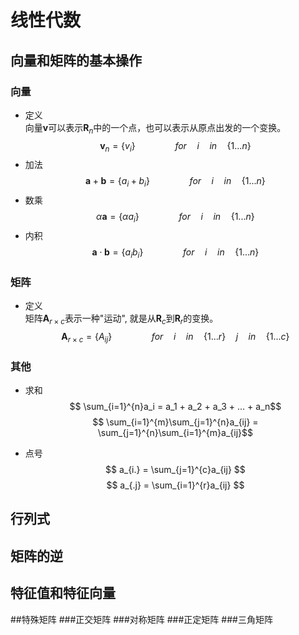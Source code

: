 # 线性代数


## 向量和矩阵的基本操作
### 向量
* 定义  
向量$\mathbf v$可以表示$\mathbf R_n$中的一个点，也可以表示从原点出发的一个变换。
$$ \mathbf v_n = \{ v_i \} \qquad \qquad for \quad i \quad in \quad \{1...n\} $$
* 加法
$$ \mathbf a + \mathbf b = \{ a_i + b_i \} \qquad \qquad for \quad i \quad in \quad \{1...n\} $$ 
* 数乘
$$ \alpha \mathbf a = \{\alpha a_i \} \qquad \qquad for \quad i \quad in \quad \{1...n\} $$
* 内积
$$ \mathbf a \cdot \mathbf b = \{ a_i b_i \} \qquad \qquad for \quad i \quad in \quad \{1...n\} $$ 

### 矩阵
* 定义  
矩阵$\mathbf A_{r \times c}$表示一种"运动", 就是从$\mathbf R_c$到$\mathbf R_r$的变换。
$$ \mathbf A_{r \times c} = \{ A_{ij} \} \qquad \qquad for \quad i \quad in \quad \{1...r\} 
                                                           \quad j \quad in \quad \{1...c\}$$

### 其他
* 求和
$$ \sum_{i=1}^{n}a_i = a_1 + a_2 + a_3 + ... + a_n$$
$$ \sum_{i=1}^{m}\sum_{j=1}^{n}a_{ij} = \sum_{j=1}^{n}\sum_{i=1}^{m}a_{ij}$$

* 点号
$$ a_{i.} = \sum_{j=1}^{c}a_{ij} $$
$$ a_{.j} = \sum_{i=1}^{r}a_{ij} $$

## 行列式

## 矩阵的逆

## 特征值和特征向量

##特殊矩阵
###正交矩阵
###对称矩阵
###正定矩阵
###三角矩阵








